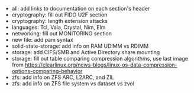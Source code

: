 - all: add links to documentation on each section's header
- cryptography: fill out FIDO U2F section
- cryptography: length extension attacks
- languages: Tcl, Vala, Crystal, Nim, Elm
- networking: fill out MONITORING section
- new file: add pam syntax
- solid-state-storage: add info on RAM UDIMM vs RDIMM
- storage: add CIFS/SMB and Active Directory share mounting
- storage: fill out table comparing compression algorithms, use last image from https://clearlinux.org/news-blogs/linux-os-data-compression-options-comparing-behavior
- zfs: add info on ZFS ARC, L2ARC, and ZIL
- zfs: add info on ZFS file system vs dataset vs zvol
